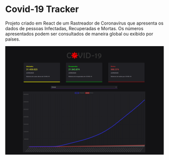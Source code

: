 # Covid-19 Tracker

Projeto criado em React de um Rastreador de Coronavírus que apresenta os dados de pessoas Infectadas, Recuperadas e Mortas.
Os números apresentados podem ser consultados de maneira global ou exibido por países.

![Preview Desktop Global](public/preview-global.png)
